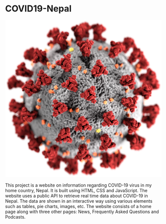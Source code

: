 # COVID19-Nepal


![](https://github.com/SavidBasnyat/COVID19-Nepal/blob/main/Covid19-Nepal/FAQs/covid19.png)

This project is a website on information regarding COVID-19 virus in my home country, Nepal. It is built using HTML, CSS and JavaScript. The website uses a public API to retrieve real time data about COVID-19 in Nepal. The data are shown in an interactive way using various elements such as tables, pie charts, images, etc. The website consists of a home page along with three other pages: News, Frequently Asked Questions and Podcasts.